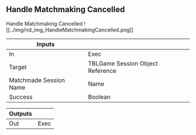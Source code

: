 ## Handle Matchmaking Cancelled
Handle Matchmaking Cancelled
![[../img/nd_img_HandleMatchmakingCancelled.png]]

|Inputs||
|--|--|
| In | Exec |
| Target | TBLGame Session Object Reference |
| Matchmade Session Name | Name |
| Success | Boolean |

|Outputs||
|--|--|
| Out | Exec |
